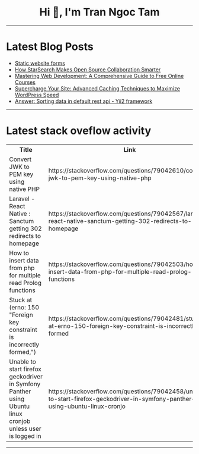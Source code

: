 <h1 align="center">Hi 👋, I'm Tran Ngoc Tam</h1>

---

# Latest Blog Posts 
<!-- BLOG-POST-LIST:START -->
- [Static website forms](https://dev.to/fabform2/static-website-forms-3ffa)
- [How StarSearch Makes Open Source Collaboration Smarter](https://dev.to/lymah/how-starsearch-makes-open-source-collaboration-smarter-1lg9)
- [Mastering Web Development: A Comprehensive Guide to Free Online Courses](https://dev.to/getvm/mastering-web-development-a-comprehensive-guide-to-free-online-courses-4p2p)
- [Supercharge Your Site: Advanced Caching Techniques to Maximize WordPress Speed](https://dev.to/wewphosting/supercharge-your-site-advanced-caching-techniques-to-maximize-wordpress-speed-4ni0)
- [Answer: Sorting data in default rest api - Yii2 framework](https://dev.to/bellatrecheinfg/answer-sorting-data-in-default-rest-api-yii2-framework-4hib)
<!-- BLOG-POST-LIST:END -->

---

# Latest stack oveflow activity
<table>
  <tr><th>Title</th><th>Link</th></tr>
  <!-- STACKOVERFLOW:START --><tr><td>Convert JWK to PEM key using native PHP</td><td>https://stackoverflow.com/questions/79042610/convert-jwk-to-pem-key-using-native-php</td></tr><tr><td>Laravel - React Native : Sanctum getting 302 redirects to homepage</td><td>https://stackoverflow.com/questions/79042567/laravel-react-native-sanctum-getting-302-redirects-to-homepage</td></tr><tr><td>How to insert data from php for multiple read Prolog functions</td><td>https://stackoverflow.com/questions/79042503/how-to-insert-data-from-php-for-multiple-read-prolog-functions</td></tr><tr><td>Stuck at &lpar;erno: 150 &quot;Foreign key constraint is incorrectly formed,&quot;&rpar;</td><td>https://stackoverflow.com/questions/79042481/stuck-at-erno-150-foreign-key-constraint-is-incorrectly-formed</td></tr><tr><td>Unable to start firefox geckodriver in Symfony Panther using Ubuntu linux cronjob unless user is logged in</td><td>https://stackoverflow.com/questions/79042458/unable-to-start-firefox-geckodriver-in-symfony-panther-using-ubuntu-linux-cronjo</td></tr><!-- STACKOVERFLOW:END -->
</table>

---


